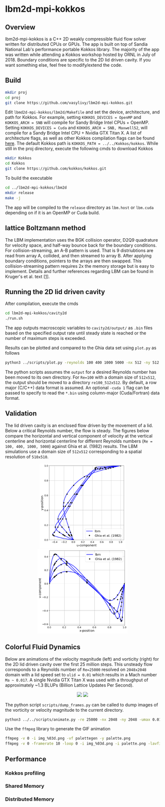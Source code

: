 # lbm2d-mpi-kokkos
## Overview
lbm2d-mpi-kokkos is a C++ 2D weakly compressible fluid flow solver written for distributed CPUs or GPUs. The app is built on top of Sandia National Lab's performance portable Kokkos library. The majority of the app was written while attending a Kokkos workshop hosted by ORNL in July of 2018. Boundary conditions are specific to the 2D lid driven cavity. If you want something else, feel free to modify/extend the code.

## Build
```bash
mkdir proj
cd proj
git clone https://github.com/vasylivy/lbm2d-mpi-kokkos.git
```
Edit `lbmd2d-mpi-kokkos/lbm2d/Makefile` and set the device, architecture, and path for Kokkos. For example, setting `KOKKOS_DEVICES = OpenMP` and `KOKKOS_ARCH = SNB` will compile for Sandy Bridge Intel CPUs + OpenMP. Setting `KOKKOS_DEVICES = Cuda` and `KOKKOS_ARCH = SNB, Maxwell52`, will compile for a Sandy Bridge Intel CPU +  Nvidia GTX Titan X. A list of architecture flags, as well as other Kokkos compilation flags can be found [here](https://github.com/kokkos/kokkos/wiki/Compiling). The default Kokkos path is `KOKKOS_PATH = ../../Kokkos/kokkos`. While still in the proj directory, execute the following cmds to download Kokkos

```bash
mkdir Kokkos
cd Kokkos
git clone https://github.com/kokkos/kokkos.git
```
To build the executable

```bash
cd ../lbm2d-mpi-kokkos/lbm2d
mkdir release
make -j
```
The app will be compiled to the `release` directory as `lbm.host` or `lbm.cuda` depending on if it is an OpenMP or Cuda build.

## lattice Boltzmann method
The LBM implementation uses the BGK collision operator, D2Q9 quadrature for velocity space, and half-way bounce back for the boundary conditions. For collision-streaming, an A-B pattern is used. That is 9 distriubtions are read from array A, collided, and then streamed to array B. After applying boundary conditions, pointers to the arrays are then swapped. This collision-streaming pattern requires 2x the memory storage but is easy to implement. Details and further references regarding LBM can be found in Kruger's et al. text [[1]](https://link.springer.com/content/pdf/10.1007/978-3-319-44649-3.pdf).

## Running the 2D lid driven cavity
After compilation, execute the cmds

```bash
cd lbm2d-mpi-kokkos/cavity2d
./run.sh
```
The app outputs macroscopic variables to `cavity2d/output/` as `.bin` files based on the specified output rate until steady state is reached or the number of maximum steps is exceeded.

Results can be plotted and compared to the Ghia data set using `plot.py` as follows

```bash
python3 ../scripts/plot.py -reynolds 100 400 1000 5000 -nx 512 -ny 512 -ulid 0.1
```
The python scripts assumes the `output` for a desired Reynolds number has been moved to its own directory. For `Re=100` with a domain size of `512x512`, the output should be moved to a directory `re100_512x512`. By default, a row major (C/C++) data format is assumed. An optional `-cuda 1` flag can be passed to specify to read the `*.bin` using column-major (Cuda/Fortran) data format.

## Validation

The lid driven cavity is an enclosed flow driven by the movement of a lid. Below a critical Reynolds number, the flow is steady. The figures below compare the horizontal and vertical component of velocity at the vertical centerline and horizontal centerline for different Reynolds numbers (`Re = 100, 400, 1000, 5000`) against Ghia et al. (1982) results. The LBM simulations use a domain size of `512x512` corresponding to a spatial resolution of `510x510`.

<p align="center">
  <img src="cavity2d/512x512_u.png" height="275">
  <img src="cavity2d/512x512_v.png" height="275">
</p>

## Colorful Fluid Dynamics 

Below are animations of the velocity magnitude (left) and vorticity (right) for the 2D lid driven cavity over the first 25 million steps. This unsteady flow corresponds to a Reynolds number of `Re=25000` resolved on `2048x2048` domain with a lid speed set to `ulid = 0.01` which results in a Mach number `Ma ~ 0.017`. A single Nvidia GTX Titan X was used with a throughput of approximately ~1.3 BLUPs (Billion Lattice Updates Per Second).

<p align="center">
  <img src="cavity2d/mag.gif" >
  <img src="cavity2d/vorticity.gif">
</p>

The python script `scripts/dump_frames.py` can be called to dump images of the vorticity or velocity magnitude to the current directory.

```bash
python3 ../../scripts/animate.py -re 25000 -nx 2048 -ny 2048 -umax 0.01 -cuda 1 -curl 0
```

Use the `ffmpeg` library to generate the GIF animation

```bash
ffmpeg -v 0 -i img_%03d.png -vf palettegen -y palette.png
ffmpeg -v 0 -framerate 10 -loop 0 -i img_%03d.png -i palette.png -lavfi paletteuse -y out.gif
```

## Performance 

### Kokkos profiling

### Shared Memory

### Distributed Memory


